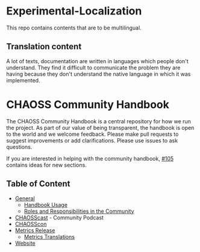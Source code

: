 # Experimental-Localization
This repo contains contents that are to be  multilingual. 

## Translation content 

A lot of texts, documentation are written in languages which people don't understand. They find it difficult to communicate the problem they are having because they don't understand the native language in which it was implemented.

# CHAOSS Community Handbook

The CHAOSS Community Handbook is a central repository for how we run the project. As part of our value of being transparent, the handbook is open to the world and we welcome feedback. Please make pull requests to suggest improvements or add clarifications. Please use issues to ask questions.

If you are interested in helping with the community handbook, [#105](https://github.com/chaoss/governance/issues/105) contains ideas for new sections.

## Table of Content

* [General](./)
  - [Handbook Usage](./handbook-usage.md)
  - [Roles and Responsibilities in the Community](./roles-responsibilities.md)
* [CHAOSScast](./chaosscast.md) - Community Podcast
* [CHAOSScon](./chaosscon.md)
* [Metrics Release](./metrics-release.md)
  - [Metrics Translations](./metrics-translations.md)
* [Website](./website.md)


